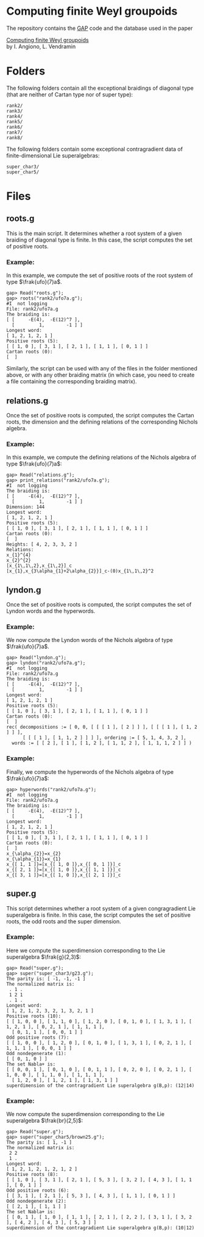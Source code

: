 # Computing finite Weyl groupoids

The repository contains the [GAP](https://www.gap-system.org) code and the database used in the paper

[Computing finite Weyl groupoids]()  
by I. Angiono, L. Vendramin  

Folders
=======
The following folders contain all the exceptional braidings of diagonal type (that are neither of Cartan type nor of super type):

```
rank2/
rank3/ 
rank4/
rank5/
rank6/
rank7/
rank8/
```

The following folders contain some exceptional 
contragradient data of finite-dimensional Lie superalgebras:

```
super_char3/
super_char5/
```

Files
=====

roots.g 
-------
This is the main script. It determines whether a root system of a given
braiding of diagonal type is finite. In this case, the script computes the set
of positive roots. 

### Example:
In this example, we compute the set of positive roots
of the root system of type $\frak{ufo}(7)a$. 

```
gap> Read("roots.g");
gap> roots("rank2/ufo7a.g");
#I  not logging
File: rank2/ufo7a.g
The braiding is:
[ [     -E(4),  -E(12)^7 ],
  [         1,        -1 ] ]
Longest word:
[ 1, 2, 1, 2, 1 ]
Positive roots (5):
[ [ 1, 0 ], [ 3, 1 ], [ 2, 1 ], [ 1, 1 ], [ 0, 1 ] ]
Cartan roots (0):
[  ]
```
Similarly, the script can be used with any of the files in the folder mentioned
above, or with any other braiding matrix (in which case, you need to create a
file containing the corresponding braiding matrix).

relations.g 
-----------
Once the set of positive roots is computed, the script computes the Cartan
roots, the dimension and the defining relations of the corresponding Nichols
algebra.

### Example:
In this example, we compute the defining relations of the Nichols algebra of type $\frak{ufo}(7)a$:
```
gap> Read("relations.g");
gap> print_relations("rank2/ufo7a.g");
#I  not logging
The braiding is:
[ [     -E(4),  -E(12)^7 ],
  [         1,        -1 ] ]
Dimension: 144
Longest word:
[ 1, 2, 1, 2, 1 ]
Positive roots (5):
[ [ 1, 0 ], [ 3, 1 ], [ 2, 1 ], [ 1, 1 ], [ 0, 1 ] ]
Cartan roots (0):
[  ]
Heights: [ 4, 2, 3, 3, 2 ]
Relations:
x_{1}^{4}
x_{2}^{2}
[x_{1\,1\,2},x_{1\,2}]_c
[x_{1},x_{3\alpha_{1}+2\alpha_{2}}]_c-(0)x_{1\,1\,2}^2
```
lyndon.g
-------
Once the set of positive roots is computed, the script computes
the set of Lyndon words and the hyperwords. 

### Example: 
We now compute the Lyndon words of the Nichols algebra of type $\frak{ufo}(7)a$.
```
gap> Read("lyndon.g");
gap> lyndon("rank2/ufo7a.g");
#I  not logging
File: rank2/ufo7a.g
The braiding is:
[ [     -E(4),  -E(12)^7 ],
  [         1,        -1 ] ]
Longest word:
[ 1, 2, 1, 2, 1 ]
Positive roots (5):
[ [ 1, 0 ], [ 3, 1 ], [ 2, 1 ], [ 1, 1 ], [ 0, 1 ] ]
Cartan roots (0):
[  ]
rec( decompositions := [ 0, 0, [ [ [ 1 ], [ 2 ] ] ], [ [ [ 1 ], [ 1, 2 ] ] ],
      [ [ [ 1 ], [ 1, 1, 2 ] ] ] ], ordering := [ 5, 1, 4, 3, 2 ],
  words := [ [ 2 ], [ 1 ], [ 1, 2 ], [ 1, 1, 2 ], [ 1, 1, 1, 2 ] ] )
```
### Example: 
Finally, we compute the hyperwords of the Nichols algebra of type $\frak{ufo}(7)a$:
```
gap> hyperwords("rank2/ufo7a.g");
#I  not logging
File: rank2/ufo7a.g
The braiding is:
[ [     -E(4),  -E(12)^7 ],
  [         1,        -1 ] ]
Longest word:
[ 1, 2, 1, 2, 1 ]
Positive roots (5):
[ [ 1, 0 ], [ 3, 1 ], [ 2, 1 ], [ 1, 1 ], [ 0, 1 ] ]
Cartan roots (0):
[  ]
x_{\alpha_{2}}=x_{2}
x_{\alpha_{1}}=x_{1}
x_{[ 1, 1 ]}=[x_{[ 1, 0 ]},x_{[ 0, 1 ]}]_c
x_{[ 2, 1 ]}=[x_{[ 1, 0 ]},x_{[ 1, 1 ]}]_c
x_{[ 3, 1 ]}=[x_{[ 1, 0 ]},x_{[ 2, 1 ]}]_c
```
super.g
-------
This script determines whether a root system of a given congragradient Lie
superalgebra is finite. In this case, the script computes the set of positive
roots, the odd roots and the super dimension. 

### Example: 
Here we compute the superdimension corresponding to the Lie superalgebra $\frak{g}(2,3)$:
```
gap> Read("super.g");
gap> super("super_char3/g23.g");
The parity is: [ -1, -1, -1 ]
The normalized matrix is:
 . 1 .
 1 2 1
 . 1 .
Longest word:
[ 1, 2, 1, 2, 3, 2, 1, 3, 2, 1 ]
Positive roots (10):
[ [ 1, 0, 0 ], [ 1, 1, 0 ], [ 1, 2, 0 ], [ 0, 1, 0 ], [ 1, 3, 1 ], [ 1, 2, 1 ], [ 0, 2, 1 ], [ 1, 1, 1 ],
  [ 0, 1, 1 ], [ 0, 0, 1 ] ]
Odd positive roots (7):
[ [ 1, 0, 0 ], [ 1, 2, 0 ], [ 0, 1, 0 ], [ 1, 3, 1 ], [ 0, 2, 1 ], [ 1, 1, 1 ], [ 0, 0, 1 ] ]
Odd nondegenerate (1):
[ [ 0, 1, 0 ] ]
The set Nabla+ is:
[ [ 0, 0, 1 ], [ 0, 1, 0 ], [ 0, 1, 1 ], [ 0, 2, 0 ], [ 0, 2, 1 ], [ 1, 0, 0 ], [ 1, 1, 0 ], [ 1, 1, 1 ],
  [ 1, 2, 0 ], [ 1, 2, 1 ], [ 1, 3, 1 ] ]
superdimension of the contragradient Lie superalgebra g(B,p): (12|14)
```
### Example:
We now compute the superdimension corresponding to the Lie superalgebra $\frak{br}(2,5)$: 
```
gap> Read("super.g");
gap> super("super_char5/brown25.g");
The parity is: [ 1, -1 ]
The normalized matrix is:
 2 2
 1 .
Longest word:
[ 1, 2, 1, 2, 1, 2, 1, 2 ]
Positive roots (8):
[ [ 1, 0 ], [ 3, 1 ], [ 2, 1 ], [ 5, 3 ], [ 3, 2 ], [ 4, 3 ], [ 1, 1 ], [ 0, 1 ] ]
Odd positive roots (6):
[ [ 3, 1 ], [ 2, 1 ], [ 5, 3 ], [ 4, 3 ], [ 1, 1 ], [ 0, 1 ] ]
Odd nondegenerate (2):
[ [ 2, 1 ], [ 1, 1 ] ]
The set Nabla+ is:
[ [ 0, 1 ], [ 1, 0 ], [ 1, 1 ], [ 2, 1 ], [ 2, 2 ], [ 3, 1 ], [ 3, 2 ], [ 4, 2 ], [ 4, 3 ], [ 5, 3 ] ]
superdimension of the contragradient Lie superalgebra g(B,p): (10|12)
```

